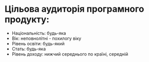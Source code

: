 # Цільова аудиторія програмного продукту:
 + Національність: будь-яка
 + Вік: неповнолітні - похилогу віку
 + Рівень освіти: будь-який
 + Стать: будь-яка
 + Рівень доходу: нижчий середнього по країні, середній


